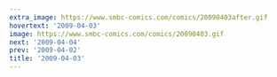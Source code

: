 ```yaml
---
extra_image: https://www.smbc-comics.com/comics/20090403after.gif
hovertext: '2009-04-03'
image: https://www.smbc-comics.com/comics/20090403.gif
next: '2009-04-04'
prev: '2009-04-02'
title: '2009-04-03'
---
```

